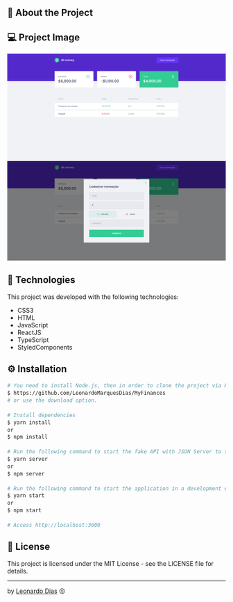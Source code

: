 ## 🚀 About the Project

## 💻 Project Image

<div align="center">
   <img src="src/assets/Dtmoney.png" alt="Image Dtmoney"/> 
   <img src="src/assets/Addmoney.png" alt="Image Dtmoney"/> 
   </br>
</div>

## 🧰 Technologies
This project was developed with the following technologies:
* CSS3
* HTML
* JavaScript
* ReactJS
* TypeScript
* StyledComponents

## ⚙️ Installation
```bash
# You need to install Node.js, then in order to clone the project via HTTPS, run this command:
$ https://github.com/LeonardoMarquesDias/MyFinances
# or use the download option.

# Install dependencies
$ yarn install
or
$ npm install

# Run the following command to start the fake API with JSON Server to simulate an API that has foods information:
$ yarn server
or
$ npm server

# Run the following command to start the application in a development environment:
$ yarn start
or
$ npm start

# Access http://localhost:3000 
```

## 📝 License

This project is licensed under the MIT License - see the LICENSE file for details.

---

by [Leonardo Dias](https://github.com/LeonardoMarquesDias) 😛
